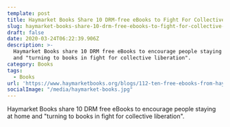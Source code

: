 ```yaml
---
template: post
title: Haymarket Books Share 10 DRM-free eBooks to Fight For Collective Liberation
slug: haymarket-books-share-10-drm-free-ebooks-to-fight-for-collective-liberation
draft: false
date: 2020-03-24T06:22:39.906Z
description: >-
  Haymarket Books share 10 DRM free eBooks to encourage people staying at home
  and "turning to books in fight for collective liberation".
category: Books
tags:
  - Books
url: 'https://www.haymarketbooks.org/blogs/112-ten-free-ebooks-from-haymarket-books'
socialImage: "/media/haymarket-books.jpg"
---
```

Haymarket Books share 10 DRM free eBooks to encourage people staying at home and "turning to books in fight for collective liberation".